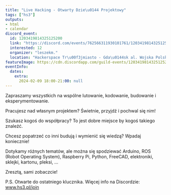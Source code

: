 ```yaml
---
title: "Live Hacking - Otwarty Dzie\u0144 Projektowy"
tags: ["hs3"]
outputs:
- html
- calendar
discord_event:
  id: 1203419814325125200
  link: "https://discord.com/events/762566311930101761/1203419814325125200"
  interested: 12
  organizer: "leszekm."
  location: "Hackerspace Tr\u00f3jmiasto - Gda\u0144sk al. Wojska Polskiego 41"
featureImage: https://cdn.discordapp.com/guild-events/1203419814325125200/64aac175c006eb80ec697381a5c21c9e.png?size=1024
eventInfo:
  dates:
    extra:
      2024-02-09 18:00-21:00: null
---
```

Zapraszamy wszystkich na wspólne lutowanie, kodowanie, budowanie i eksperymentowanie.

Pracujesz nad własnym projektem? Świetnie, przyjdź i pochwal się nim!

Szukasz kogoś do współpracy? To jest dobre miejsce by kogoś takiego znaleźć.

Chcesz popatrzeć co inni budują i wymienić się wiedzą? Wpadaj koniecznie!

Dotykamy różnych tematów, ale można się spodziewać Arduino, ROS (Robot Operating System), Raspberry Pi, Python, FreeCAD, elektroniki, sklejki, kartonu, pleksi, ...

Zresztą, sami zobaczcie!

P.S. Otwarte do ostatniego klucznika.  Więcej info na Discordzie:  www.hs3.pl/join
